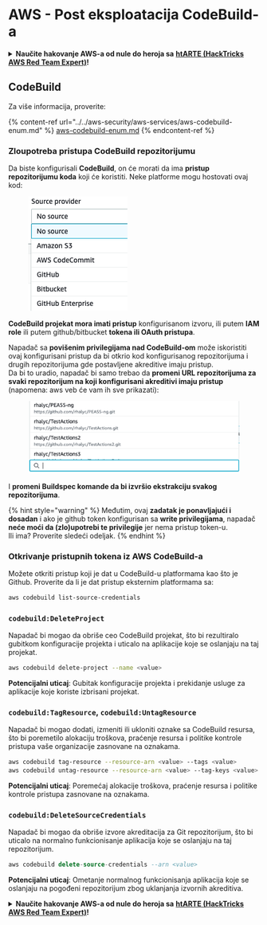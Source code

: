 # AWS - Post eksploatacija CodeBuild-a

<details>

<summary><strong>Naučite hakovanje AWS-a od nule do heroja sa</strong> <a href="https://training.hacktricks.xyz/courses/arte"><strong>htARTE (HackTricks AWS Red Team Expert)</strong></a><strong>!</strong></summary>

Drugi načini podrške HackTricks-u:

* Ako želite da vidite **vašu kompaniju reklamiranu na HackTricks-u** ili **preuzmete HackTricks u PDF formatu** proverite [**SUBSCRIPTION PLANS**](https://github.com/sponsors/carlospolop)!
* Nabavite [**zvanični PEASS & HackTricks swag**](https://peass.creator-spring.com)
* Otkrijte [**The PEASS Family**](https://opensea.io/collection/the-peass-family), našu kolekciju ekskluzivnih [**NFT-ova**](https://opensea.io/collection/the-peass-family)
* **Pridružite se** 💬 [**Discord grupi**](https://discord.gg/hRep4RUj7f) ili [**telegram grupi**](https://t.me/peass) ili nas **pratite** na **Twitter-u** 🐦 [**@hacktricks_live**](https://twitter.com/hacktricks_live)**.**
* **Podelite svoje hakovanje trikove slanjem PR-ova na** [**HackTricks**](https://github.com/carlospolop/hacktricks) i [**HackTricks Cloud**](https://github.com/carlospolop/hacktricks-cloud) github repozitorijume.

</details>

## CodeBuild

Za više informacija, proverite:

{% content-ref url="../../aws-security/aws-services/aws-codebuild-enum.md" %}
[aws-codebuild-enum.md](../../aws-security/aws-services/aws-codebuild-enum.md)
{% endcontent-ref %}

### Zloupotreba pristupa CodeBuild repozitorijumu

Da biste konfigurisali **CodeBuild**, on će morati da ima **pristup repozitorijumu koda** koji će koristiti. Neke platforme mogu hostovati ovaj kod:

<figure><img src="../../../.gitbook/assets/image (3) (5).png" alt=""><figcaption></figcaption></figure>

**CodeBuild projekat mora imati pristup** konfigurisanom izvoru, ili putem **IAM role** ili putem github/bitbucket **tokena ili OAuth pristupa**.

Napadač sa **povišenim privilegijama nad CodeBuild-om** može iskoristiti ovaj konfigurisani pristup da bi otkrio kod konfigurisanog repozitorijuma i drugih repozitorijuma gde postavljene akreditive imaju pristup.\
Da bi to uradio, napadač bi samo trebao da **promeni URL repozitorijuma za svaki repozitorijum na koji konfigurisani akreditivi imaju pristup** (napomena: aws veb će vam ih sve prikazati):

<figure><img src="../../../.gitbook/assets/image (11) (1) (2).png" alt=""><figcaption></figcaption></figure>

I **promeni Buildspec komande da bi izvršio ekstrakciju svakog repozitorijuma**.

{% hint style="warning" %}
Međutim, ovaj **zadatak je ponavljajući i dosadan** i ako je github token konfigurisan sa **write privilegijama**, napadač **neće moći da (zlo)upotrebi te privilegije** jer nema pristup token-u.\
Ili ima? Proverite sledeći odeljak.
{% endhint %}

### Otkrivanje pristupnih tokena iz AWS CodeBuild-a

Možete otkriti pristup koji je dat u CodeBuild-u platformama kao što je Github. Proverite da li je dat pristup eksternim platformama sa:
```bash
aws codebuild list-source-credentials
```
### `codebuild:DeleteProject`

Napadač bi mogao da obriše ceo CodeBuild projekat, što bi rezultiralo gubitkom konfiguracije projekta i uticalo na aplikacije koje se oslanjaju na taj projekat.
```bash
aws codebuild delete-project --name <value>
```
**Potencijalni uticaj**: Gubitak konfiguracije projekta i prekidanje usluge za aplikacije koje koriste izbrisani projekat.

### `codebuild:TagResource`, `codebuild:UntagResource`

Napadač bi mogao dodati, izmeniti ili ukloniti oznake sa CodeBuild resursa, što bi poremetilo alokaciju troškova, praćenje resursa i politike kontrole pristupa vaše organizacije zasnovane na oznakama.
```bash
aws codebuild tag-resource --resource-arn <value> --tags <value>
aws codebuild untag-resource --resource-arn <value> --tag-keys <value>
```
**Potencijalni uticaj**: Poremećaj alokacije troškova, praćenje resursa i politike kontrole pristupa zasnovane na oznakama.

### `codebuild:DeleteSourceCredentials`

Napadač bi mogao da obriše izvore akreditacija za Git repozitorijum, što bi uticalo na normalno funkcionisanje aplikacija koje se oslanjaju na taj repozitorijum.
```sql
aws codebuild delete-source-credentials --arn <value>
```
**Potencijalni uticaj**: Ometanje normalnog funkcionisanja aplikacija koje se oslanjaju na pogođeni repozitorijum zbog uklanjanja izvornih akreditiva.

<details>

<summary><strong>Naučite hakovanje AWS-a od nule do heroja sa</strong> <a href="https://training.hacktricks.xyz/courses/arte"><strong>htARTE (HackTricks AWS Red Team Expert)</strong></a><strong>!</strong></summary>

Drugi načini podrške HackTricks-u:

* Ako želite da vidite **vašu kompaniju oglašenu na HackTricks-u** ili **preuzmete HackTricks u PDF formatu**, proverite [**PLANOVE ZA PRETPLATU**](https://github.com/sponsors/carlospolop)!
* Nabavite [**zvanični PEASS & HackTricks swag**](https://peass.creator-spring.com)
* Otkrijte [**The PEASS Family**](https://opensea.io/collection/the-peass-family), našu kolekciju ekskluzivnih [**NFT-ova**](https://opensea.io/collection/the-peass-family)
* **Pridružite se** 💬 [**Discord grupi**](https://discord.gg/hRep4RUj7f) ili [**telegram grupi**](https://t.me/peass) ili nas **pratite** na **Twitter-u** 🐦 [**@hacktricks_live**](https://twitter.com/hacktricks_live)**.**
* **Podelite svoje hakovanje trikove slanjem PR-ova na** [**HackTricks**](https://github.com/carlospolop/hacktricks) i [**HackTricks Cloud**](https://github.com/carlospolop/hacktricks-cloud) github repozitorijume.

</details>
